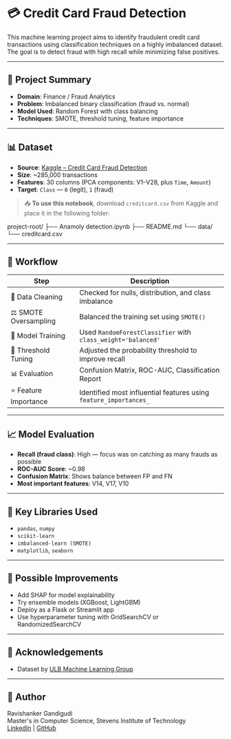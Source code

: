 # 💳 Credit Card Fraud Detection

This machine learning project aims to identify fraudulent credit card transactions using classification techniques on a highly imbalanced dataset. The goal is to detect fraud with high recall while minimizing false positives.

---

## 📌 Project Summary

- **Domain**: Finance / Fraud Analytics  
- **Problem**: Imbalanced binary classification (fraud vs. normal)  
- **Model Used**: Random Forest with class balancing  
- **Techniques**: SMOTE, threshold tuning, feature importance

---

## 📊 Dataset

- **Source**: [Kaggle – Credit Card Fraud Detection](https://www.kaggle.com/datasets/mlg-ulb/creditcardfraud)
- **Size**: ~285,000 transactions
- **Features**: 30 columns (PCA components: V1–V28, plus `Time`, `Amount`)
- **Target**: `Class` — `0` (legit), `1` (fraud)

> 📥 **To use this notebook**, download `creditcard.csv` from Kaggle and place it in the following folder:

project-root/
├── Anamoly detection.ipynb
├── README.md
└── data/
└── creditcard.csv



---

## 🧠 Workflow

| Step                  | Description                                             |
|-----------------------|---------------------------------------------------------|
| 🧹 Data Cleaning       | Checked for nulls, distribution, and class imbalance    |
| ⚖️ SMOTE Oversampling | Balanced the training set using `SMOTE()`               |
| 🌲 Model Training     | Used `RandomForestClassifier` with `class_weight='balanced'` |
| 🎯 Threshold Tuning   | Adjusted the probability threshold to improve recall     |
| 📊 Evaluation         | Confusion Matrix, ROC-AUC, Classification Report         |
| ⭐ Feature Importance | Identified most influential features using `feature_importances_` |

---

## 📈 Model Evaluation

- **Recall (fraud class)**: High — focus was on catching as many frauds as possible  
- **ROC-AUC Score**: ~0.98  
- **Confusion Matrix**: Shows balance between FP and FN  
- **Most important features**: V14, V17, V10

---

## 📌 Key Libraries Used

- `pandas`, `numpy`
- `scikit-learn`
- `imbalanced-learn (SMOTE)`
- `matplotlib`, `seaborn`

---

## 🚀 Possible Improvements

- Add SHAP for model explainability
- Try ensemble models (XGBoost, LightGBM)
- Deploy as a Flask or Streamlit app
- Use hyperparameter tuning with GridSearchCV or RandomizedSearchCV

---

## 🤝 Acknowledgements

- Dataset by [ULB Machine Learning Group](https://www.kaggle.com/mlg-ulb/creditcardfraud)

---

## 📎 Author

Ravishanker Gandigudi  
Master's in Computer Science, Stevens Institute of Technology  
[LinkedIn](https://www.linkedin.com/in/ravishanker-gandigudi/) | [GitHub](https://github.com/)

